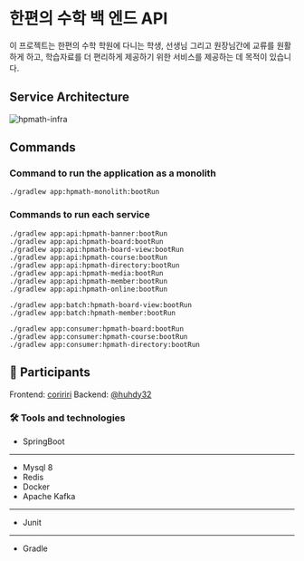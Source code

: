 # 한편의 수학 백 엔드 API
이 프로젝트는 한편의 수학 학원에 다니는 학생, 선생님 그리고 원장님간에 교류를 원활하게 하고, 학습자료를 더 편리하게 제공하기 위한 서비스를 제공하는 데 목적이 있습니다.

## Service Architecture
![hpmath-infra](https://github.com/user-attachments/assets/2f369dd5-f8ed-4ef1-9b9e-e20718303d9b)

## Commands

### Command to run the application as a monolith
```
./gradlew app:hpmath-monolith:bootRun

```
### Commands to run each service
```
./gradlew app:api:hpmath-banner:bootRun
./gradlew app:api:hpmath-board:bootRun
./gradlew app:api:hpmath-board-view:bootRun
./gradlew app:api:hpmath-course:bootRun
./gradlew app:api:hpmath-directory:bootRun
./gradlew app:api:hpmath-media:bootRun
./gradlew app:api:hpmath-member:bootRun
./gradlew app:api:hpmath-online:bootRun

./gradlew app:batch:hpmath-board-view:bootRun
./gradlew app:batch:hpmath-member:bootRun

./gradlew app:consumer:hpmath-board:bootRun
./gradlew app:consumer:hpmath-course:bootRun
./gradlew app:consumer:hpmath-directory:bootRun
```


## 👬 Participants
Frontend: [coririri](https://github.com/coririri)
Backend: [@huhdy32](https://github.com/huhdy32)

### 🛠 Tools and technologies
- SpringBoot
----- 
- Mysql 8
- Redis
- Docker
- Apache Kafka
-----
- Junit
-----
- Gradle

